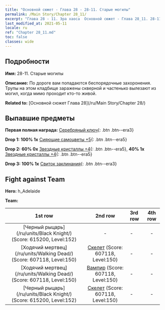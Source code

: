 ```yaml
---
title: "Основной сюжет - Глава 28 - 28-11. Старые могилы"
permalink: /Main Story/Chapter 28_11/
excerpt: "Глава 28 - 11. Эра хаоса  Основной сюжет - Глава 28_11. 28-11. Старые могилы"
last_modified_at: 2021-05-11
locale: ru
ref: "Chapter 28_11.md"
toc: false
classes: wide
---
```


## Подробности

 **Имя:** 28-11. Старые могилы

 **Описание:** По дороге вам попадаются беспорядочные захоронения. Трупы на этом кладбище заражены скверной и частенько вылезают из могил, когда мимо проходит кто-то живой.

 **Related to:** [Основной сюжет Глава 28](/ru/Main Story/Chapter 28/)

## Выпавшие предметы

 **Первая полная награда:** [Серебряный ключ](/ItemsRU/con_693/){: .btn .btn--era3}

 **Drop 1:** **100% 1x** [Сияющие самоцветы +5](/ItemsRU/mat_100/){: .btn .btn--era5}

 **Drop 2:** **60% 0x** [Звездные кристаллы +4](/ItemsRU/mat_94/){: .btn .btn--era5}, **40% 1x** [Звездные кристаллы +4](/ItemsRU/mat_94/){: .btn .btn--era5}

 **Drop 3:** **100% 1x** [Свиток заклинания](/ItemsRU/con_694/){: .btn .btn--era3}


## Fight against Team
 **Hero:** h_Adelaide

 **Team:**


  | 1st row | 2nd row | 3rd row | 4th row |
  |:----:|:----:|:----|:----:|
  | [Черный рыцарь](/ru/units/Black Knight/) (Score: 615200, Level:152)  | - | - | - |
  | [Ходячий мертвец](/ru/units/Walking Dead/) (Score: 607118, Level:150)  | [Скелет](/ru/units/Skeleton/) (Score: 607118, Level:150)  | - | - |
  | [Ходячий мертвец](/ru/units/Walking Dead/) (Score: 607118, Level:150)  | [Вампир](/ru/units/Vampire/) (Score: 607118, Level:150)  | - | - |
  | [Черный рыцарь](/ru/units/Black Knight/) (Score: 615200, Level:152)  | [Скелет](/ru/units/Skeleton/) (Score: 607118, Level:150)  | - | - |


